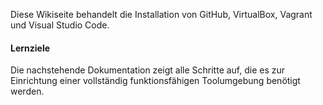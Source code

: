 Diese Wikiseite behandelt die Installation von GitHub, VirtualBox, Vagrant und Visual Studio Code.

#### Lernziele

Die nachstehende Dokumentation zeigt alle Schritte auf, die es zur Einrichtung einer vollständig funktionsfähigen Toolumgebung benötigt werden.
